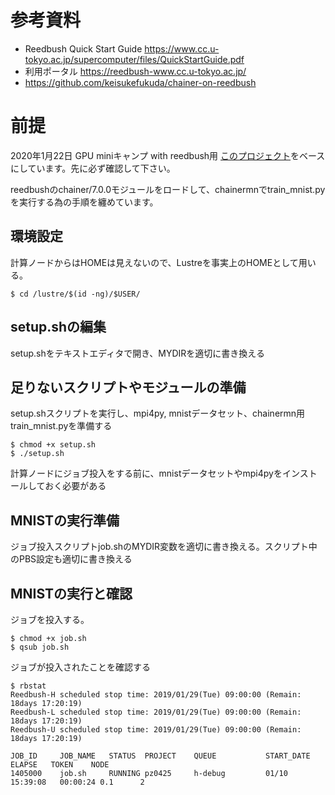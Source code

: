 # 参考資料
 * Reedbush Quick Start Guide https://www.cc.u-tokyo.ac.jp/supercomputer/files/QuickStartGuide.pdf
 * 利用ポータル https://reedbush-www.cc.u-tokyo.ac.jp/
 * https://github.com/keisukefukuda/chainer-on-reedbush

# 前提
2020年1月22日 GPU miniキャンプ with reedbush用
[このプロジェクト](https://github.com/keisukefukuda/chainer-on-reedbush)をベースにしています。先に必ず確認して下さい。

reedbushのchainer/7.0.0モジュールをロードして、chainermnでtrain_mnist.pyを実行する為の手順を纏めています。


## 環境設定
計算ノードからはHOMEは見えないので、Lustreを事実上のHOMEとして用いる。
```
$ cd /lustre/$(id -ng)/$USER/
```
## setup.shの編集
setup.shをテキストエディタで開き、MYDIRを適切に書き換える


## 足りないスクリプトやモジュールの準備
setup.shスクリプトを実行し、mpi4py, mnistデータセット、chainermn用train_mnist.pyを準備する
```
$ chmod +x setup.sh
$ ./setup.sh
```
計算ノードにジョブ投入をする前に、mnistデータセットやmpi4pyをインストールしておく必要がある


## MNISTの実行準備
ジョブ投入スクリプトjob.shのMYDIR変数を適切に書き換える。スクリプト中のPBS設定も適切に書き換える

## MNISTの実行と確認

ジョブを投入する。

```
$ chmod +x job.sh
$ qsub job.sh
```

ジョブが投入されたことを確認する

```
$ rbstat 
Reedbush-H scheduled stop time: 2019/01/29(Tue) 09:00:00 (Remain: 18days 17:20:19)
Reedbush-L scheduled stop time: 2019/01/29(Tue) 09:00:00 (Remain: 18days 17:20:19)
Reedbush-U scheduled stop time: 2019/01/29(Tue) 09:00:00 (Remain: 18days 17:20:19)

JOB_ID     JOB_NAME   STATUS  PROJECT    QUEUE           START_DATE       ELAPSE   TOKEN    NODE
1405000    job.sh     RUNNING pz0425     h-debug         01/10 15:39:08   00:00:24 0.1      2
```

